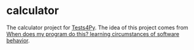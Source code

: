 # calculator
The calculator project for [Tests4Py](https://github.com/smythi93/Tests4Py).
The idea of this project comes from 
[When does my program do this? learning circumstances of software behavior](https://doi.org/10.1145/3368089.3409687).
